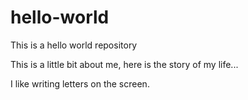 # hello-world
This is a hello world repository

This is a little bit about me, here is the story of my life...

I like writing letters on the screen.
